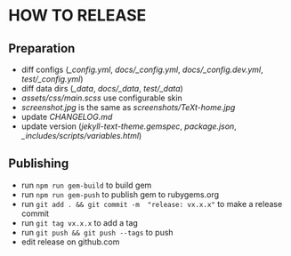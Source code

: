 # HOW TO RELEASE

## Preparation

- diff configs (*_config.yml*, *docs/_config.yml*, *docs/_config.dev.yml*, *test/_config.yml*)
- diff data dirs (*_data*, *docs/_data*, *test/_data*)
- *assets/css/main.scss* use configurable skin
- *screenshot.jpg* is the same as *screenshots/TeXt-home.jpg*
- update *CHANGELOG.md*
- update version (*jekyll-text-theme.gemspec*, *package.json*, *_includes/scripts/variables.html*)

## Publishing

- run `npm run gem-build` to build gem
- run `npm run gem-push` to publish gem to rubygems.org
- run `git add . && git commit -m  "release: vx.x.x"` to make a release commit
- run `git tag vx.x.x` to add a tag
- run `git push && git push --tags` to push
- edit release on github.com